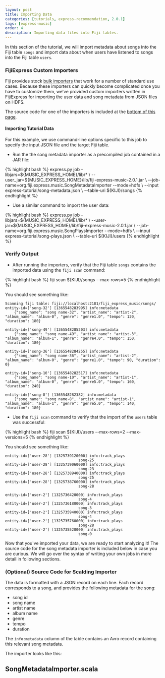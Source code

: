 ```yaml
---
layout: post
title: Importing Data
categories: [tutorials, express-recommendation, 2.0.1]
tags: [express-music]
order: 4
description: Importing data files into Fiji tables.
---
```



In this section of the tutorial, we will import metadata about songs into the Fiji table `songs`
and import data about when users have listened to songs into the Fiji table `users`.


### FijiExpress Custom Importers

Fiji provides stock [bulk importers]({{site.userguide_mapreduce_1_2_7}}/bulk-importers/) that work for a
number of standard use cases. Because these importers can quickly become complicated once
you have to customize them, we've provided custom importers written in FijiExpress for importing the
user data and song metadata from JSON files on HDFS.

The source code for one of the importers is included at the [bottom of this page](#importer-source).

#### Importing Tutorial Data
For this example, we use command-line options specific to this job to specify the input JSON file
and the target Fiji table.
*  Run the the song metadata importer as a precompiled job contained in a JAR file:

<div class="userinput">
{% highlight bash %}
express.py job -libjars=${MUSIC_EXPRESS_HOME}/lib/* \
    --user_jar=${MUSIC_EXPRESS_HOME}/lib/fiji-express-music-2.0.1.jar \
    --job-name=org.fiji.express.music.SongMetadataImporter --mode=hdfs \
    --input express-tutorial/song-metadata.json \
    --table-uri ${KIJI}/songs
{% endhighlight %}
</div>

*  Use a similar command to import the user data:

<div class="userinput">
{% highlight bash %}
express.py job -libjars=${MUSIC_EXPRESS_HOME}/lib/* \
    --user-jar=${MUSIC_EXPRESS_HOME}/lib/fiji-express-music-2.0.1.jar \
    --job-name=org.fiji.express.music.SongPlaysImporter --mode=hdfs \
    --input express-tutorial/song-plays.json \
    --table-uri ${KIJI}/users
{% endhighlight %}
</div>


### Verify Output

*  After running the importers, verify that the Fiji table `songs` contains the imported data
using the `fiji scan` command:

<div class="userinput">
{% highlight bash %}
fiji scan ${KIJI}/songs --max-rows=5
{% endhighlight %}
</div>

You should see something like:

    Scanning fiji table: fiji://localhost:2181/fiji_express_music/songs/
    entity-id=['song-32'] [1365548283995] info:metadata
        {"song_name": "song name-32", "artist_name": "artist-2", "album_name": "album-0", "genre": "genre1.0", "tempo": 120, "duration": 180}

    entity-id=['song-49'] [1365548285203] info:metadata
        {"song_name": "song name-49", "artist_name": "artist-3", "album_name": "album-1", "genre": "genre4.0", "tempo": 150, "duration": 180}

    entity-id=['song-36'] [1365548284255] info:metadata
        {"song_name": "song name-36", "artist_name": "artist-2", "album_name": "album-0", "genre": "genre1.0", "tempo": 90, "duration": 0}

    entity-id=['song-10'] [1365548282517] info:metadata
        {"song_name": "song name-10", "artist_name": "artist-1", "album_name": "album-0", "genre": "genre5.0", "tempo": 160, "duration": 240}

    entity-id=['song-8'] [1365548282382] info:metadata
        {"song_name": "song name-8", "artist_name": "artist-1", "album_name": "album-1", "genre": "genre5.0", "tempo": 140, "duration": 180}

*  Use the `fiji scan` command to verify that the import of the `users` table was successful:

<div class="userinput">
{% highlight bash %}
fiji scan ${KIJI}/users --max-rows=2 --max-versions=5
{% endhighlight %}
</div>

You should see something like:

    entity-id=['user-28'] [1325739120000] info:track_plays
                                     song-25
    entity-id=['user-28'] [1325739060000] info:track_plays
                                     song-23
    entity-id=['user-28'] [1325738940000] info:track_plays
                                     song-25
    entity-id=['user-28'] [1325738760000] info:track_plays
                                     song-28

    entity-id=['user-2'] [1325736420000] info:track_plays
                                     song-4
    entity-id=['user-2'] [1325736180000] info:track_plays
                                     song-3
    entity-id=['user-2'] [1325735940000] info:track_plays
                                     song-4
    entity-id=['user-2'] [1325735760000] info:track_plays
                                     song-28
    entity-id=['user-2'] [1325735520000] info:track_plays
                                     song-0

Now that you've imported your data, we are ready to start analyzing it!  The source code for the
song metadata importer is included below in case you are curious.  We will go over the syntax of
writing your own jobs in more detail in following sections.

<a id="importer-source"></a>
### (Optional) Source Code for Scalding Importer

The data is formatted with a JSON record on each line. Each record corresponds to a song, and
provides the following metadata for the song:

* song id
* song name
* artist name
* album name
* genre
* tempo
* duration

The `info:metadata` column of the table contains an Avro record containing this relevant song
metadata.

The importer looks like this:

<div id="accordion-container">
  <h2 class="accordion-header"> SongMetadataImporter.scala </h2>
  <div class="accordion-content">
        <script src="http://gist-it.appspot.com/github/fijiproject/fiji-express-music/raw/fiji-express-music-2.0.1/src/main/scala/org/fiji/express/music/SongMetadataImporter.scala"> </script>
  </div>
</div>
